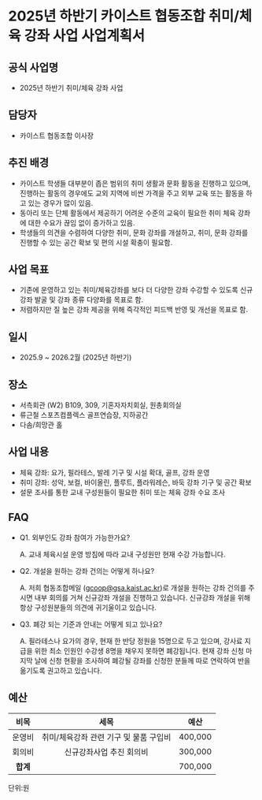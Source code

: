2025년 하반기 카이스트 협동조합 취미/체육 강좌 사업 사업계획서
===

## 공식 사업명
- 2025년 하반기 취미/체육 강좌 사업

## 담당자
- 카이스트 협동조합 이사장

## 추진 배경
- 카이스트 학생들 대부분이 좁은 범위의 취미 생활과 문화 활동을 진행하고 있으며, 진행하는 활동의 경우에도 교외 지역에 비싼 가격을 주고 외부 교육 또는 활동을 하고 있는 경우가 많이 있음.
- 동아리 또는 단체 활동에서 제공하기 어려운 수준의 교육이 필요한 취미 체육 강좌에 대한 수요가 끊임 없이 증가하고 있음.
- 학생들의 의견을 수렴하여 다양한 취미, 문화 강좌를 개설하고, 취미, 문화 강좌를 진행할 수 있는 공간 확보 및 편의 시설 확충이 필요함.

## 사업 목표
- 기존에 운영하고 있는 취미/체육강좌를 보다 더 다양한 강좌 수강할 수 있도록 신규강좌 발굴 및 강좌 종류 다양화를 목표로 함. 
- 저렴하지만 질 높은 강좌 제공을 위해 즉각적인 피드백 반영 및 개선을 목표로 함. 

## 일시
- 2025.9 ~ 2026.2월 (2025년 하반기)

## 장소
- 서측회관 (W2) B109, 309, 기혼자자치회실, 원총회의실
- 류근철 스포츠컴플렉스 골프연습장, 지하공간
- 다솜/희망관 홀

## 사업 내용
- 체육 강좌: 요가, 필라테스, 발레 기구 및 시설 확대, 골프, 강좌 운영
- 취미 강좌: 성악, 보컬, 바이올린, 플루트, 플라워레슨, 바둑 강좌 기구 및 공간 확보
- 설문 조사를 통한 교내 구성원들이 필요한 취미 또는 체육 강좌 수요 조사


## FAQ

- Q1. 외부인도 강좌 참여가 가능한가요?

  A. 교내 체육시설 운영 방침에 따라 교내 구성원만 현재 수강 가능합니다. 

- Q2. 개설을 원하는 강좌 건의는 어떻게 하나요? 

  A. 저희 협동조합메일 (gcoop@gsa.kaist.ac.kr)로 개설을 원하는 강좌 건의를 주시면 내부 회의를 거쳐 신규강좌 개설을 진행하고 있습니다. 신규강좌 개설을 위해 항상 구성원분들의 의견에 귀기울이고 있습니다.

- Q3. 폐강 되는 기준과 안내는 어떻게 되고 있나요?
  
  A. 필라테스나 요가의 경우, 현재 한 반당 정원을 15명으로 두고 있으며, 강사료 지급을 위한 최소 인원인 수강생 8명을 채우지 못하면 폐강됩니다. 현재 강좌 신청 마지막 날에 신청 현황을 조사하여 폐강될 강좌를 신청한 분들께 따로 연락하여 반을 옮기도록 권고하고 있습니다.


## 예산

| **비목** |        **세목**         | **예산** |
|:------:|:--------------------:|:--------:|
|  운영비   |    취미/체육강좌 관련 기구 및 물품 구입비    | 400,000 |
|  회의비  |  신규강좌사업 추진 회의비  | 300,000 |
| **합계** |                      |  700,000   |

단위:원
